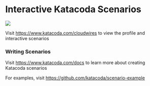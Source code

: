 # Interactive Katacoda Scenarios

[![](http://shields.katacoda.com/katacoda/cloudwires/count.svg)](https://www.katacoda.com/cloudwires "Get your profile on Katacoda.com")

Visit https://www.katacoda.com/cloudwires to view the profile and interactive scenarios

### Writing Scenarios
Visit https://www.katacoda.com/docs to learn more about creating Katacoda scenarios

For examples, visit https://github.com/katacoda/scenario-example
